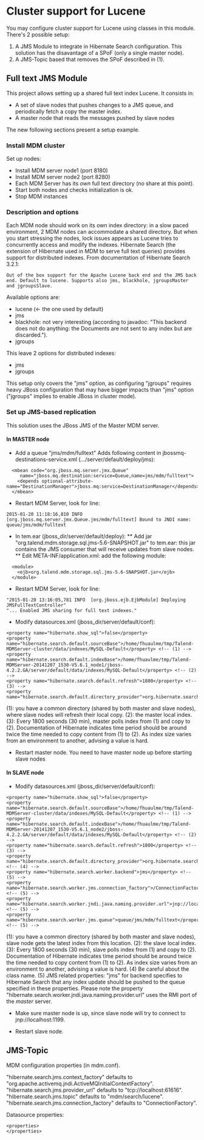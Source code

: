# Cluster support for Lucene

You may configure cluster support for Lucene using classes in this module. There's 2 possible setup:

1) A JMS Module to integrate in Hibernate Search configuration. This solution has the disavantage of a SPoF (only a single master node).
2) A JMS-Topic based that removes the SPoF described in (1).  

## Full text JMS Module

This project allows setting up a shared full text index Lucene. It consists in:

* A set of slave nodes that pushes changes to a JMS queue, and periodically fetch a copy the master index.
* A master node that reads the messages pushed by slave nodes

The new following sections present a setup example.


### Install MDM cluster

Set up nodes:

* Install MDM server node1 (port 8180)
* Install MDM server node2 (port 8280)
* Each MDM Server has its *own* full text directory (no share at this point).
* Start both nodes and checks initialization is ok.
* Stop MDM instances

### Description and options
Each MDM node should work on its own index directory: in a slow paced environment, 2 MDM nodes can accommodate
a shared directory. But when you start stressing the nodes, lock issues appears as Lucene tries to
concurrently access and modify the indexes. Hibernate Search (the extension of Hibernate used in MDM to serve
full text queries) provides support for distributed indexes. From documentation of Hibernate Search 3.2.1:

```
Out of the box support for the Apache Lucene back end and the JMS back end. Default to lucene. Supports also jms, blackhole, jgroupsMaster and jgroupsSlave.
```

Available options are:

* lucene (<- the one used by default)
* jms
* blackhole: not very interesting (according to javadoc: "This backend does not do anything: the Documents are not sent to any index but are discarded.").
* jgroups

This leave 2 options for distributed indexes:

* jms
* jgroups

This setup only covers the "jms" option, as configuring "jgroups" requires heavy JBoss configuration that may have
bigger impacts than "jms" option ("jgroups" implies to enable JBoss in cluster mode).

### Set up JMS-based replication

This solution uses the JBoss JMS of the Master MDM server.

#### In MASTER node

* Add a queue "jms/mdm/fulltext"
Adds following content in jbossmq-destinations-service.xml (.../server/default/deploy/jms):

```
  <mbean code="org.jboss.mq.server.jmx.Queue"
	 name="jboss.mq.destination:service=Queue,name=jms/mdm/fulltext">
    <depends optional-attribute-name="DestinationManager">jboss.mq:service=DestinationManager</depends>
  </mbean>
```

* Restart MDM Server, look for line:

```
2015-01-20 11:18:16,810 INFO  [org.jboss.mq.server.jmx.Queue.jms/mdm/fulltext] Bound to JNDI name: queue/jms/mdm/fulltext
```

* In tem.ear (jboss_dir/server/default/deploy):
** Add jar "org.talend.mdm.storage.sql.jms-5.6-SNAPSHOT.jar" to tem.ear: this jar contains the JMS consumer that will receive updates from slave nodes.
** Edit META-INF/application.xml: add the following module:

```
  <module>
    <ejb>org.talend.mdm.storage.sql.jms-5.6-SNAPSHOT.jar</ejb>
  </module>
```

* Restart MDM Server, look for line:

```
"2015-01-20 13:16:05,781 INFO  [org.jboss.ejb.EjbModule] Deploying JMSFullTextController"
"... Enabled JMS sharing for full text indexes."
```

* Modify datasources.xml (jboss_dir/server/default/conf):

```
<property name="hibernate.show_sql">false</property>
<property name="hibernate.search.default.sourceBase">/home/fhuaulme/tmp/Talend-MDMServer-cluster/data/indexes/MySQL-Default</property> <!-- (1) -->
<property name="hibernate.search.default.indexBase">/home/fhuaulme/tmp/Talend-MDMServer-20141207_1530-V5.6.1_node1/jboss-4.2.2.GA/server/default/data/indexes/MySQL-Default</property> <!-- (2) -->
<property name="hibernate.search.default.refresh">1800</property> <!-- (3) -->
<property name="hibernate.search.default.directory_provider">org.hibernate.search.store.FSMasterDirectoryProvider</property>
```

(1): you have a common directory (shared by both master and slave nodes), where slave nodes will refresh their local copy.
(2): the master local index.
(3): Every 1800 seconds (30 min), master polls index from (1) and copy to (2). Documentation of Hibernate indicates
time period should be around twice the time needed to copy content from (1) to (2). As index size varies from an environment
to another, advising a value is hard.

* Restart master node. You need to have master node up before starting slave nodes

#### In SLAVE node

* Modify datasources.xml (jboss_dir/server/default/conf):

```
<property name="hibernate.show_sql">false</property>
<property name="hibernate.search.default.sourceBase">/home/fhuaulme/tmp/Talend-MDMServer-cluster/data/indexes/MySQL-Default</property> <!-- (1) -->
<property name="hibernate.search.default.indexBase">/home/fhuaulme/tmp/Talend-MDMServer-20141207_1530-V5.6.1_node2/jboss-4.2.2.GA/server/default/data/indexes/MySQL-Default</property> <!-- (2) -->
<property name="hibernate.search.default.refresh">1800</property> <!-- (3) -->
<property name="hibernate.search.default.directory_provider">org.hibernate.search.store.FSSlaveDirectoryProvider</property> <!-- (4) -->
<property name="hibernate.search.worker.backend">jms</property> <!-- (5) -->
<property name="hibernate.search.worker.jms.connection_factory">/ConnectionFactory</property> <!-- (5) -->
<property name="hibernate.search.worker.jndi.java.naming.provider.url">jnp://localhost:1199</property> <!-- (5) -->
<property name="hibernate.search.worker.jms.queue">queue/jms/mdm/fulltext</property> <!-- (5) -->
```

(1): you have a common directory (shared by both master and slave nodes), slave node gets the latest index from this location.
(2): the slave local index.
(3): Every 1800 seconds (30 min), slave polls index from (1) and copy to (2). Documentation of Hibernate indicates
time period should be around twice the time needed to copy content from (1) to (2). As index size varies from an environment
to another, advising a value is hard.
(4) Be careful about the class name.
(5) JMS related properties: "jms" for backend specifies to Hibernate Search that any index update should be pushed to the
queue specified in these properties.
Please note the property "hibernate.search.worker.jndi.java.naming.provider.url" uses the RMI port of the *master* server.

* Make sure master node is up, since slave node will try to connect to jnp://localhost:1199.

* Restart slave node.

## JMS-Topic

MDM configuration properties (in mdm.conf).

"hibernate.search.jms.context_factory" defaults to "org.apache.activemq.jndi.ActiveMQInitialContextFactory".
"hibernate.search.jms.provider_url" defaults to "tcp://localhost:61616".
"hibernate.search.jms.topic" defaults to "mdm/search/lucene".
"hibernate.search.jms.connection_factory" defaults to "ConnectionFactory".

Datasource properties:
```
<properties>
</properties>
```
